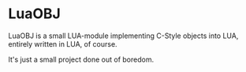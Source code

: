 # LuaOBJ

LuaOBJ is a small LUA-module implementing C-Style objects into LUA, entirely written in LUA, of course.

It's just a small project done out of boredom.